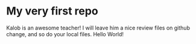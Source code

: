 # My very first repo
Kalob is an awesome teacher! I will leave him a nice review files on github change, and so do your local files.
Hello World!
